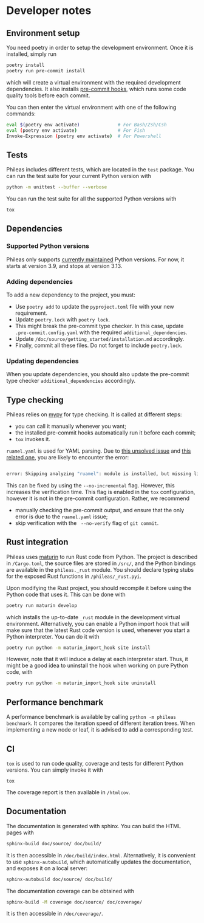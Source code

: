 # Developer notes

## Environment setup

You need poetry in order to setup the development environment. Once it is
installed, simply run

```sh
poetry install
poetry run pre-commit install
```

which will create a virtual environment with the required development
dependencies. It also installs [pre-commit hooks](https://pre-commit.com),
which runs some code quality tools before each commit.

You can then enter the virtual environment with one of the following commands:

```sh
eval $(poetry env activate)              # For Bash/Zsh/Csh
eval (poetry env activate)               # For Fish
Invoke-Expression (poetry env activate)  # For Powershell
```

## Tests

Phileas includes different tests, which are located in the `test` package. You
can run the test suite for your current Python version with

```sh
python -m unittest --buffer --verbose
```

You can run the test suite for all the supported Python versions with

```sh
tox
```

## Dependencies

### Supported Python versions

Phileas only supports
[currently maintained](https://devguide.python.org/versions/) Python versions.
For now, it starts at version 3.9, and stops at version 3.13.

### Adding dependencies

To add a new dependency to the project, you must:

 - Use `poetry add` to update the `pyproject.toml` file with your new
   requirement.
 - Update `poetry.lock` with `poetry lock`.
 - This might break the pre-commit type checker. In this case, update
   `.pre-commit.config.yaml` with the required `additional_dependencies`.
 - Update `/doc/source/getting_started/installation.md` accordingly.
 - Finally, commit all these files. Do not forget to include `poetry.lock`.

### Updating dependencies

When you update dependencies, you should also update the pre-commit type checker
`additional_dependencies` accordingly.

## Type checking

Phileas relies on [mypy](https://www.mypy-lang.org) for type checking. It is
called at different steps:

 - you can call it manually whenever you want;
 - the installed pre-commit hooks automatically run it before each commit;
 - `tox` invokes it.

`ruamel.yaml` is used for YAML parsing. Due to
[this unsolved issue](https://github.com/python/mypy/issues/7276) and
[this related one](https://sourceforge.net/p/ruamel-yaml/tickets/328), you are
likely to encounter the error:

```sh

error: Skipping analyzing "ruamel": module is installed, but missing library stubs or py.typed marker  [import-untyped]
```

This can be fixed by using the `--no-incremental` flag. However, this increases
the verification time. This flag is enabled in the `tox` configuration, however
it is not in the pre-commit configuration. Rather, we recommend

 - manually checking the pre-commit output, and ensure that the only error is
   due to the `ruamel.yaml` issue;
 - skip verification with the ` --no-verify` flag of `git commit`.

## Rust integration

Phileas uses [maturin](https://www.maturin.rs/) to run Rust code from Python.
The project is described in `/Cargo.toml`, the source files are stored in
`/src/`, and the Python bindings are available in the `phileas._rust` module.
You should declare typing stubs for the exposed Rust functions in
`/phileas/_rust.pyi`.

Upon modifying the Rust project, you should recompile it before using the Python
code that uses it. This can be done with

```sh
poetry run maturin develop
```

which installs the up-to-date `_rust` module in the development virtual
environment. Alternatively, you can enable a Python import hook that will make
sure that the latest Rust code version is used, whenever you start a Python
interpreter. You can do it with

```sh
poetry run python -m maturin_import_hook site install
```

However, note that it will induce a delay at each interpreter start. Thus, it
might be a good idea to uninstall the hook when working on pure Python code,
with

```sh
poetry run python -m maturin_import_hook site uninstall
```

## Performance benchmark

A performance benchmark is available by calling `python -m phileas benchmark`.
It compares the iteration speed of different iteration trees. When implementing
a new node or leaf, it is advised to add a corresponding test.

## CI

`tox` is used to run code quality, coverage and tests for different Python
versions. You can simply invoke it with

```
tox
```

The coverage report is then available in `/htmlcov`.

## Documentation

The documentation is generated with sphinx. You can build the HTML pages with

```sh
sphinx-build doc/source/ doc/build/
```

It is then accessible in `/doc/build/index.html`. Alternatively, it is
convenient to use `sphinx-autobuild`, which automatically updates the
documentation, and exposes it on a local server:

```sh
sphinx-autobuild doc/source/ doc/build/
```

The documentation coverage can be obtained with

```sh
sphinx-build -M coverage doc/source/ doc/coverage/
```

It is then accessible in `/doc/coverage/`.
